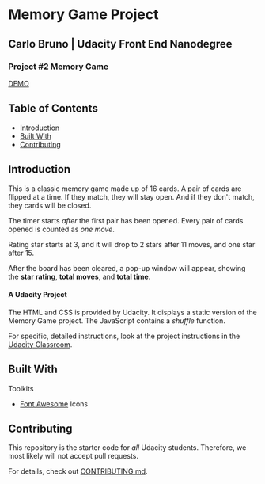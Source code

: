 # Memory Game Project

## Carlo Bruno | Udacity Front End Nanodegree
### Project \#2 Memory Game

[DEMO](https://carlo-bruno.github.io/fend-project-memory-game/)

## Table of Contents

* [Introduction](#introduction)
* [Built With](#built-with)
* [Contributing](#contributing)

## Introduction

This is a classic memory game made up of 16 cards.
A pair of cards are flipped at a time. If they match, they will stay open. And if they don't match, they cards will be closed.

The timer starts *after* the first pair has been opened. Every pair of cards opened is counted as *one move*.

Rating star starts at 3, and it will drop to 2 stars after 11 moves, and one star after 15.

After the board has been cleared, a pop-up window will appear, showing the **star rating**, **total moves**, and **total time**.


#### A Udacity Project

The HTML and CSS is provided by Udacity. It displays a static version of the Memory Game project. The JavaScript contains a *shuffle* function.

For specific, detailed instructions, look at the project instructions in the [Udacity Classroom](https://classroom.udacity.com/me).

## Built With
Toolkits 
+ [Font Awesome](https://fontawesome.com/) Icons


## Contributing

This repository is the starter code for _all_ Udacity students. Therefore, we most likely will not accept pull requests.

For details, check out [CONTRIBUTING.md](CONTRIBUTING.md).
